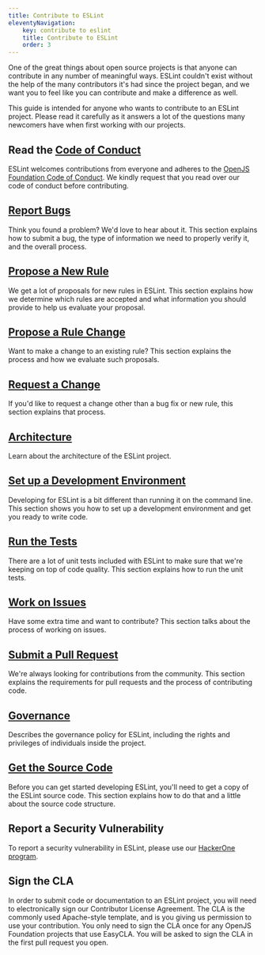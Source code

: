 ```yaml
---
title: Contribute to ESLint
eleventyNavigation:
    key: contribute to eslint
    title: Contribute to ESLint
    order: 3
---
```


One of the great things about open source projects is that anyone can contribute in any number of meaningful ways. ESLint couldn't exist without the help of the many contributors it's had since the project began, and we want you to feel like you can contribute and make a difference as well.

This guide is intended for anyone who wants to contribute to an ESLint project. Please read it carefully as it answers a lot of the questions many newcomers have when first working with our projects.

## Read the [Code of Conduct](https://eslint.org/conduct)

ESLint welcomes contributions from everyone and adheres to the [OpenJS Foundation Code of Conduct](https://eslint.org/conduct). We kindly request that you read over our code of conduct before contributing.

## [Report Bugs](report-bugs)

Think you found a problem? We'd love to hear about it. This section explains how to submit a bug, the type of information we need to properly verify it, and the overall process.

## [Propose a New Rule](propose-new-rule)

We get a lot of proposals for new rules in ESLint. This section explains how we determine which rules are accepted and what information you should provide to help us evaluate your proposal.

## [Propose a Rule Change](propose-rule-change)

Want to make a change to an existing rule? This section explains the process and how we evaluate such proposals.

## [Request a Change](request-change)

If you'd like to request a change other than a bug fix or new rule, this section explains that process.

## [Architecture](architecture)

Learn about the architecture of the ESLint project.

## [Set up a Development Environment](development-environment)

Developing for ESLint is a bit different than running it on the command line. This section shows you how to set up a development environment and get you ready to write code.

## [Run the Tests](tests)

There are a lot of unit tests included with ESLint to make sure that we're keeping on top of code quality. This section explains how to run the unit tests.

## [Work on Issues](work-on-issue)

Have some extra time and want to contribute? This section talks about the process of working on issues.

## [Submit a Pull Request](pull-requests)

We're always looking for contributions from the community. This section explains the requirements for pull requests and the process of contributing code.

## [Governance](governance)

Describes the governance policy for ESLint, including the rights and privileges of individuals inside the project.

## [Get the Source Code](source-code)

Before you can get started developing ESLint, you'll need to get a copy of the ESLint source code. This section explains how to do that and a little about the source code structure.

## Report a Security Vulnerability

To report a security vulnerability in ESLint, please use our [HackerOne program](https://hackerone.com/eslint).

## Sign the CLA

In order to submit code or documentation to an ESLint project, you will need to electronically sign our Contributor License Agreement. The CLA is the commonly used Apache-style template, and is you giving us permission to use your contribution. You only need to sign the CLA once for any OpenJS Foundation projects that use EasyCLA. You will be asked to sign the CLA in the first pull request you open.
